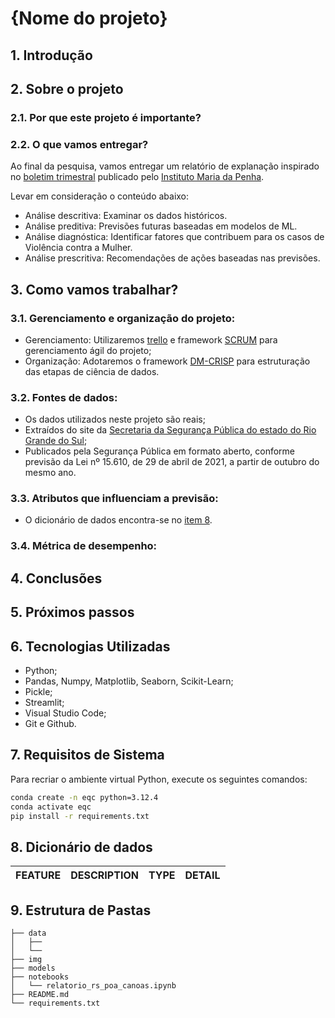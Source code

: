 # {Nome do projeto}

## 1. Introdução

## 2. Sobre o projeto

### 2.1. Por que este projeto é importante?

### 2.2. O que vamos entregar?
Ao final da pesquisa, vamos entregar um relatório de explanação inspirado no [boletim trimestral](https://www.institutomariadapenha.org.br/assets/downloads/boletim_trimestral_outubro_dezembro_2020.pdf) publicado pelo [Instituto Maria da Penha](https://www.institutomariadapenha.org.br/projetos/boletins-trimestrais.html).

Levar em consideração o conteúdo abaixo:
- Análise descritiva: Examinar os dados históricos.
- Análise preditiva: Previsões futuras baseadas em modelos de ML.
- Análise diagnóstica: Identificar fatores que contribuem para os casos de Violência contra a Mulher.
- Análise prescritiva: Recomendações de ações baseadas nas previsões.

## 3. Como vamos trabalhar?

### 3.1. Gerenciamento e organização do projeto:
- Gerenciamento: Utilizaremos [trello](https://trello.com/invite/b/66ef0e1fe720fb6cddce853a/ATTI5d6f8b18e0da09e2cbb555ebbc9d120231DF5806/projeto-eqc) e framework [SCRUM](https://www.scrum.org/resources/what-scrum-module) para gerenciamento ágil do projeto;
- Organização: Adotaremos o framework [DM-CRISP](https://www.datascience-pm.com/crisp-dm-2/) para estruturação das etapas de ciência de dados.

### 3.2. Fontes de dados:
- Os dados utilizados neste projeto são reais; 
- Extraídos do site da [Secretaria da Segurança Pública do estado do Rio Grande do Sul](https://www.ssp.rs.gov.br/estatisticas);
- Publicados pela Segurança Pública em formato aberto, conforme previsão da Lei nº 15.610, de 29 de abril de 2021, a partir de outubro do mesmo ano.
  
### 3.3. Atributos que influenciam a previsão:
- O dicionário de dados encontra-se no [item 8](#8-dicionário-de-dados).

### 3.4. Métrica de desempenho:

## 4. Conclusões

## 5. Próximos passos

## 6. Tecnologias Utilizadas

- Python;
- Pandas, Numpy, Matplotlib, Seaborn, Scikit-Learn;
- Pickle;
- Streamlit;
- Visual Studio Code;
- Git e Github.

## 7. Requisitos de Sistema

Para recriar o ambiente virtual Python, execute os seguintes comandos:

```bash
conda create -n eqc python=3.12.4
conda activate eqc
pip install -r requirements.txt
```

## 8. Dicionário de dados

FEATURE	| DESCRIPTION | TYPE | DETAIL
-- | -- | -- | --

## 9. Estrutura de Pastas
```plaintext
├── data
│   ├── 
│   └── 
├── img
├── models
├── notebooks
│   └── relatorio_rs_poa_canoas.ipynb
├── README.md
└── requirements.txt